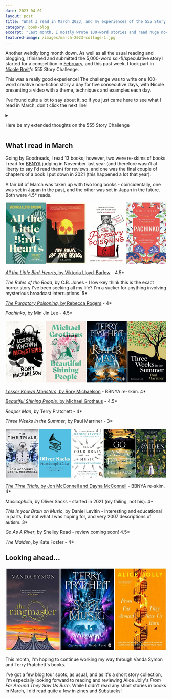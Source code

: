 ```yaml
---
date: 2023-04-01
layout: post
title: "What I read in March 2023, and my experiences of the 555 Story Challenge"
category: book-blog
excerpt: "Last month, I mostly wrote 100-word stories and read huge novels set in Japan."
featured-image: /images/march-2023-collage-1.jpg
---
```


Another weirdly long month down. As well as all the usual reading and blogging, I finished and submitted the 5,000-word sci-fi/speculative story I started for a competition in [February](/what-i-read-in-february-2023), and this past week, I took part in [Nicole Breit](https://www.nicolebreit.com/)'s 555 Story Challenge.

This was a really good experience! The challenge was to write one 100-word creative non-fiction story a day for five consecutive days, with Nicole presenting a video with a theme, techniques and examples each day.

I've found quite a lot to say about it, so if you just came here to see what I read in March, don't click the next line!

<details>

<summary><p>Here be my extended thoughts on the 555 Story Challenge</p></summary>

<p>This challenge suited me perfectly, as I'm most motivated to write when I'm given a prompt, a word limit, and a deadline (no, 21 years(!) in the British education system hasn't ruined me, what are you talking about?).</p>

<p>I'm really pleased with what I came up with, and it's so tempting to put what I wrote on my blog right now (this is why I could never be an academic), but I must let the dust settle a bit, then look into submitting them to competitions/journals. But for now, here are five things I gained from this experience:</p>

<p><strong>1. The obvious one: I now have five pieces of writing I didn't have before!</strong></p>

<p><strong>2. A technique that works better for me than free writing/"morning pages".</strong></p>

<p>When I've done free writing in the past, I've tended to ruminate myself into a hole, it's felt a bit too self-indulgent/obsessive, and I've never looked at it again (I have a lot of frenzied, quite frankly concerning scribbles from 2021 that I need to get around to shredding).</p>

<p>Having a strict word limit means I don't feel like I'm just rambling about myself, and I'm using my "editing" muscle rather than my "write something, anything!" one.</p>

<p>Not that the latter exercise doesn't have its place - I find it useful, especially in conjunction with a gin-in-a-tin or two (drink responsibly), for banging out draft zeroes of fiction short stories without getting held up by my inhibitions or trying to nail down precise details about events, characters, or settings.</p>

<p><strong>3. Confidence in my future writing.</strong></p>

<p>The piece I had published in the <a href="https://www.amazon.co.uk/Colchester-WriteNight-Short-Prose-Collection-ebook/dp/B09JHXZ5RM/">Colchester WriteNight anthology</a> the other year comprised three scenes, in which I was writing creatively at ages six, 20, and 32. But all the short stories I've written since then have followed a more traditional format, and I've been questioning whether that first short story was "legitimate" (I know, I know).</p>

<p>Nicole showed us examples of published and award-winning creative non-fiction made up of a number of short pieces describing related experiences. It's allowed! Encouraged, even!</p>

<p><strong>4. Ideas for my future writing.</strong></p>

<p>Big news: Colchester Arts Centre have put seven Emotional Madness shows in the diary, taking us up to the end of 2024. The next one is on <a href="https://www.colchesterartscentre.com/events/performance/emotional-madness-with-maryann-mates-2/">Tuesday 16 May</a>.</p>

<p>But that means I quite possibly need to conjure up seven new 1,500ish-word stories. My hope going into the 555 Story Challenge was that it would shake loose some ideas for these, and it has.</p>

<p>The stories I read at the two shows I've done so far were pretty standard short fiction, but used my own experiences as a jumping-off point. I'm open to doing that again if inspiration strikes, but I'm now also buzzing with ideas for potential stories in the collage style described above.</p>

<p><strong>5. Themes and messages emerging.</strong></p>

<p>Over the course of the week, two main themes/messages jumped out from the body of work I created.</p>

<p>One was the pleasure I get from opening and closing things I can hold in my hand. On Monday, it was Polly Pockets and my wireless earbuds case; on Friday, it was horse chestnuts.</p>

<p>The other was the importance to me of feeling visible and valued. On Tuesday, it was the lack thereof at school and in my first year of university; on Wednesday, it was my cat choosing to sleep next to me; on Thursday, it was someone I know being so kind and attentive when I saw them for the first time in 18 months, I believe they set the wheels of my recovery in motion (<em>insert vomit emoji</em>).</p>

</details>

## What I read in March

Going by Goodreads, I read 13 books; however, two were re-skims of books I read for [BBNYA](https://www.bbnya.com/) judging in November last year (and therefore wasn't at liberty to say I'd read them) for reviews, and one was the final couple of chapters of a book I put down in 2021 (this happened a lot that year).

A fair bit of March was taken up with two long books - coincidentally, one was set in Japan in the past, and the other was set in Japan in the future. Both were 4.5* reads.

![All the Little Bird-Hearts, The Rules of the Road, The Purgatory Poisoning, Pachinko](/images/march-2023-collage-1.jpg)

[<cite>All the Little Bird-Hearts</cite>, by Viktoria Lloyd-Barlow](/blog-tour-all-the-little-bird-hearts/) - 4.5*

<cite>The Rules of the Road</cite>, by C.B. Jones - I low-key think this is the exact horror story I've been seeking all my life? I'm a sucker for anything involving mysterious broadcast interruptions. 5*

[<cite>The Purgatory Poisoning</cite>, by Rebecca Rogers](/blog-tour-the-purgatory-poisoning/) - 4*

<cite>Pachinko</cite>, by Min Jin Lee - 4.5*

![Lesser Known Monsters, Beautiful Shining People, Reaper Man, Three Weeks in the Summer](/images/march-2023-collage-2.jpg)

[<cite>Lesser Known Monsters</cite>, by Rory Michaelson](/blog-tour-lesser-known-monsters/) - BBNYA re-skim. 4*

[<cite>Beautiful Shining People</cite>, by Michael Grothaus](/blog-tour-beautiful-shining-people/) - 4.5*

<cite>Reaper Man</cite>, by Terry Pratchett - 4*

<cite>Three Weeks in the Summer</cite>, by Paul Marriner - 3*

![The Time Trials, Musicophilia, This is your Brain on Music, Go As A River, The Maiden](/images/march-2023-collage-3.jpg)

[<cite>The Time Trials</cite>, by Jon McConnell and Dayna McConnell](/blog-tour-the-time-trials/) - BBNYA re-skim. 4*

<cite>Musicophilia</cite>, by Oliver Sacks - started in 2021 (my failing, not his). 4*

<cite>This is your Brain on Music</cite>, by Daniel Levitin - interesting and educational in parts, but not what I was hoping for, and very 2007 descriptions of autism. 3*

<cite>Go As A River</cite>, by Shelley Read - review coming soon! 4.5*

<cite>The Maiden</cite>, by Kate Foster - 4*

## Looking ahead...

![The Ringmaster, Soul Music, From Far Around They Saw Us Burn](/images/march-2023-collage-4.jpg)

This month, I'm hoping to continue working my way through Vanda Symon and Terry Pratchett's books.

I've got a few blog tour spots, as usual, and as it's a short story collection, I'm especially looking forward to reading and reviewing Alice Jolly's <cite>From Far Around They Saw Us Burn</cite>. While I didn't read any short stories in books in March, I did read quite a few in zines and Substacks!
